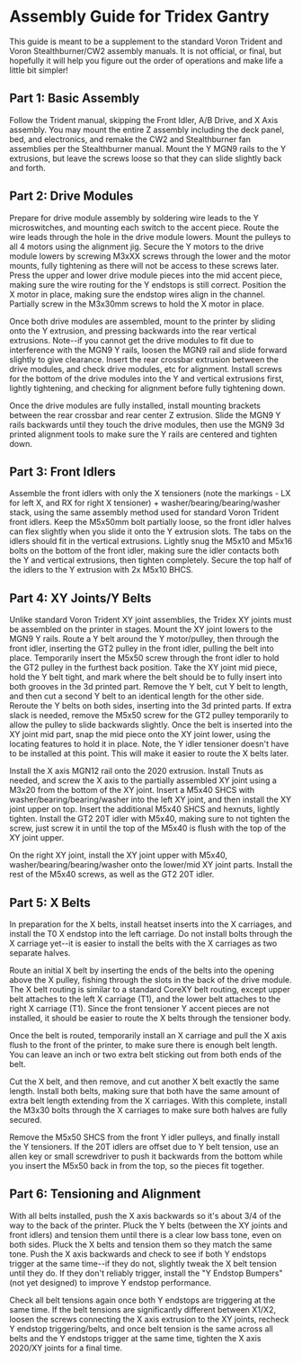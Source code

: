 # Assembly Guide for Tridex Gantry

This guide is meant to be a supplement to the standard Voron Trident and Voron Stealthburner/CW2 assembly manuals. It is not official, or final, but hopefully it will help you figure out the order of operations and make life a little bit simpler!

## Part 1: Basic Assembly

Follow the Trident manual, skipping the Front Idler, A/B Drive, and X Axis assembly. You may mount the entire Z assembly including the deck panel, bed, and electronics, and remake the CW2 and Stealthburner fan assemblies per the Stealthburner manual. Mount the Y MGN9 rails to the Y extrusions, but leave the screws loose so that they can slide slightly back and forth.

## Part 2: Drive Modules

Prepare for drive module assembly by soldering wire leads to the Y microswitches, and mounting each switch to the accent piece. Route the wire leads through the hole in the drive module lowers. Mount the pulleys to all 4 motors using the alignment jig. Secure the Y motors to the drive module lowers by screwing M3xXX screws through the lower and the motor mounts, fully tightening as there will not be access to these screws later. Press the upper and lower drive module pieces into the mid accent piece, making sure the wire routing for the Y endstops is still correct. Position the X motor in place, making sure the endstop wires align in the channel. Partially screw in the M3x30mm screws to hold the X motor in place. 

Once both drive modules are assembled, mount to the printer by sliding onto the Y extrusion, and pressing backwards into the rear vertical extrusions. Note--if you cannot get the drive modules to fit due to interference with the MGN9 Y rails, loosen the MGN9 rail and slide forward slightly to give clearance. Insert the rear crossbar extrusion between the drive modules, and check drive modules, etc for alignment. Install screws for the bottom of the drive modules into the Y and vertical extrusions first, lightly tightening, and checking for alignment before fully tightening down. 

Once the drive modules are fully installed, install mounting brackets between the rear crossbar and rear center Z extrusion. Slide the MGN9 Y rails backwards until they touch the drive modules, then use the MGN9 3d printed alignment tools to make sure the Y rails are centered and tighten down.

## Part 3: Front Idlers

Assemble the front idlers with only the X tensioners (note the markings - LX for left X, and RX for right X tensioner) + washer/bearing/bearing/washer stack, using the same assembly method used for standard Voron Trident front idlers. Keep the M5x50mm bolt partially loose, so the front idler halves can flex slightly when you slide it onto the Y extrusion slots. The tabs on the idlers should fit in the vertical extrusions. Lightly snug the M5x10 and M5x16 bolts on the bottom of the front idler, making sure the idler contacts both the Y and vertical extrusions, then tighten completely. Secure the top half of the idlers to the Y extrusion with 2x M5x10 BHCS. 

## Part 4: XY Joints/Y Belts

Unlike standard Voron Trident XY joint assemblies, the Tridex XY joints must be assembled on the printer in stages. Mount the XY joint lowers to the MGN9 Y rails. Route a Y belt around the Y motor/pulley, then through the front idler, inserting the GT2 pulley in the front idler, pulling the belt into place. Temporarily insert the M5x50 screw through the front idler to hold the GT2 pulley in the furthest back position. Take the XY joint mid piece, hold the Y belt tight, and mark where the belt should be to fully insert into both grooves in the 3d printed part. Remove the Y belt, cut Y belt to length, and then cut a second Y belt to an identical length for the other side. Reroute the Y belts on both sides, inserting into the 3d printed parts. If extra slack is needed, remove the M5x50 screw for the GT2 pulley temporarily to allow the pulley to slide backwards slightly. Once the belt is inserted into the XY joint mid part, snap the mid piece onto the XY joint lower, using the locating features to hold it in place. Note, the Y idler tensioner doesn't have to be installed at this point. This will make it easier to route the X belts later.

Install the X axis MGN12 rail onto the 2020 extrusion. Install Tnuts as needed, and screw the X axis to the partially assembled XY joint using a M3x20 from the bottom of the XY joint. Insert a M5x40 SHCS with washer/bearing/bearing/washer into the left XY joint, and then install the XY joint upper on top. Insert the additional M5x40 SHCS and hexnuts, lightly tighten. Install the GT2 20T idler with M5x40, making sure to not tighten the screw, just screw it in until the top of the M5x40 is flush with the top of the XY joint upper.

On the right XY joint, install the XY joint upper with M5x40, washer/bearing/bearing/washer onto the lower/mid XY joint parts. Install the rest of the M5x40 screws, as well as the GT2 20T idler. 

## Part 5: X Belts

In preparation for the X belts, install heatset inserts into the X carriages, and install the T0 X endstop into the left carriage. Do not install bolts through the X carriage yet--it is easier to install the belts with the X carriages as two separate halves.

Route an initial X belt by inserting the ends of the belts into the opening above the X pulley, fishing through the slots in the back of the drive module. The X belt routing is similar to a standard CoreXY belt routing, except upper belt attaches to the left X carriage (T1), and the lower belt attaches to the right X carriage (T1). Since the front tensioner Y accent pieces are not installed, it should be easier to route the X belts through the tensioner body. 

Once the belt is routed, temporarily install an X carriage and pull the X axis flush to the front of the printer, to make sure there is enough belt length. You can leave an inch or two extra belt sticking out from both ends of the belt.

Cut the X belt, and then remove, and cut another X belt exactly the same length. Install both belts, making sure that both have the same amount of extra belt length extending from the X carriages. With this complete, install the M3x30 bolts through the X carriages to make sure both halves are fully secured. 

Remove the M5x50 SHCS from the front Y idler pulleys, and finally install the Y tensioners. If the 20T idlers are offset due to Y belt tension, use an allen key or small screwdriver to push it backwards from the bottom while you insert the M5x50 back in from the top, so the pieces fit together.

## Part 6: Tensioning and Alignment

With all belts installed, push the X axis backwards so it's about 3/4 of the way to the back of the printer. Pluck the Y belts (between the XY joints and front idlers) and tension them until there is a clear low bass tone, even on both sides. Pluck the X belts and tension them so they match the same tone. Push the X axis backwards and check to see if both Y endstops trigger at the same time--if they do not, slightly tweak the X belt tension until they do. If they don't reliably trigger, install the "Y Endstop Bumpers" (not yet designed) to improve Y endstop performance. 

Check all belt tensions again once both Y endstops are triggering at the same time. If the belt tensions are significantly different between X1/X2, loosen the screws connecting the X axis extrusion to the XY joints, recheck Y endstop triggering/belts, and once belt tension is the same across all belts and the Y endstops trigger at the same time, tighten the X axis 2020/XY joints for a final time.